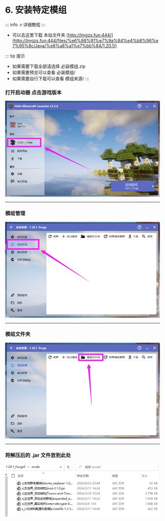 # 6. 安装特定模组

::: info ♬详细教程
:::

- 可以去这里下载 本站文件夹 [http://lmgzs.fun:444/](http://lmgzs.fun:444/files/%e6%88%91%e7%9a%84%e4%b8%96%e7%95%8c/Java/%e6%a8%a1%e7%bb%84/1.20.1/)

::: tip 提示
- 如果需要下载全部请选择 必装模组.zip
- 如果需要预览可以查看 必装模组/
- 如果需要自行下载可以查看 模组来源/
:::

### 打开启动器 点击游戏版本
![图片](./images/安装模组/安装模组__1.png)

---

### 模组管理
![图片](./images/安装模组/安装模组__2.png)

---

### 模组文件夹
![图片](./images/安装模组/安装模组__3.png)

---

### 将解压后的 .jar 文件放到此处
![图片](./images/安装模组/安装模组__4.png)